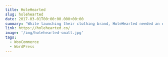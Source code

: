```yaml
---
title: HoleHearted
slug: holehearted
date: 2017-03-01T00:00:00.000+00:00
summary: 'While launching their clothing brand, HoleHearted needed an online store that could show off their personality and help them process all their orders with ease. The site was built and designed by myself on WordPress & WooCommerce to provide the client with ease in the management of their site.'
link: https://holehearted.co/
image: '/img/holehearted-small.jpg'
tags:
  - WooCommerce
  - WordPress
---
```

